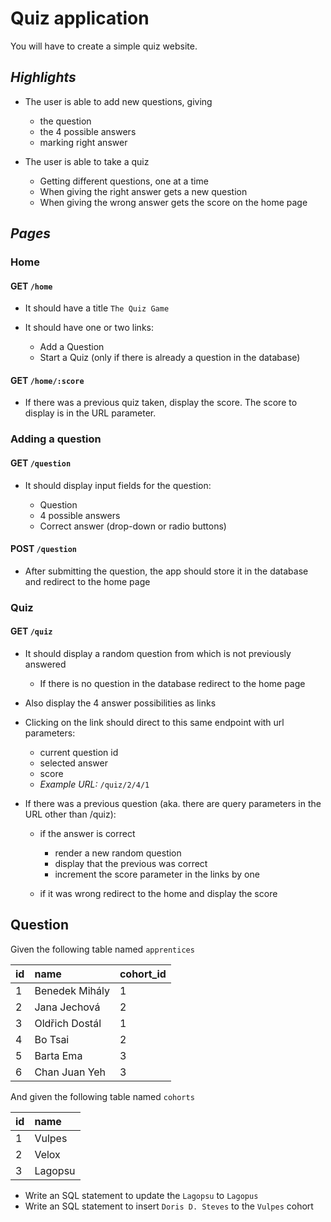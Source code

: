 # Quiz application

You will have to create a simple quiz website.

## *Highlights*

- The user is able to add new questions, giving

    - the question
    - the 4 possible answers
    - marking right answer

- The user is able to take a quiz

    - Getting different questions, one at a time
    - When giving the right answer gets a new question
    - When giving the wrong answer gets the score on the home page

## *Pages*

### Home

#### GET `/home`

- It should have a title `The Quiz Game`

- It should have one or two links:

    - Add a Question
    - Start a Quiz (only if there is already a question in the database)

#### GET `/home/:score`

- If there was a previous quiz taken, display the score. The score to display is in the URL parameter.

### Adding a question

#### GET `/question`

- It should display input fields for the question:

    - Question
    - 4 possible answers
    - Correct answer (drop-down or radio buttons)

#### POST `/question`

- After submitting the question, the app should store it in the database and redirect to the home page

### Quiz

#### GET `/quiz`

- It should display a random question from which is not previously answered

    - If there is no question in the database redirect to the home page

- Also display the 4 answer possibilities as links

- Clicking on the link should direct to this same endpoint with url parameters:

    - current question id
    - selected answer
    - score
    - *Example URL:* `/quiz/2/4/1`

- If there was a previous question (aka. there are query parameters in the URL other than /quiz):

    - if the answer is correct

        - render a new random question
        - display that the previous was correct
        - increment the score parameter in the links by one

    - if it was wrong redirect to the home and display the score

## Question

Given the following table named `apprentices`

| id | name           | cohort_id |
|:---|:---------------|:----------|
| 1  | Benedek Mihály | 1         |
| 2  | Jana Jechová   | 2         |
| 3  | Oldřich Dostál | 1         |
| 4  | Bo Tsai        | 2         |
| 5  | Barta Ema      | 3         |
| 6  | Chan Juan Yeh  | 3         |

And given the following table named `cohorts`

| id | name    |
|----|:--------|
| 1  | Vulpes  |
| 2  | Velox   |
| 3  | Lagopsu |

- Write an SQL statement to update the `Lagopsu` to `Lagopus`
- Write an SQL statement to insert `Doris D. Steves` to the `Vulpes` cohort
